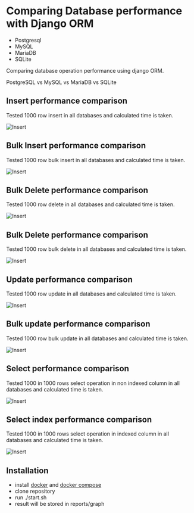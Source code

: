 # Comparing Database performance with Django ORM

- Postgresql 
- MySQL
- MariaDB
- SQLite

Comparing database operation performance using django ORM.

PostgreSQL vs MySQL vs MariaDB vs SQLite



## Insert performance comparison 
Tested 1000 row insert in all databases and calculated time is taken.

![Insert](media/graphs/insert.png)

## Bulk Insert performance comparison 
Tested 1000 row bulk insert in all databases and calculated time is taken.

![Insert](media/graphs/bulk_insert.png)

## Bulk Delete performance comparison 
Tested 1000 row delete in all databases and calculated time is taken.

![Insert](media/graphs/delete.png)

## Bulk Delete performance comparison 
Tested 1000 row bulk delete in all databases and calculated time is taken.

![Insert](media/graphs/bulk_delete.png)

## Update performance comparison 
Tested 1000 row update in all databases and calculated time is taken.

![Insert](media/graphs/update.png)


## Bulk update performance comparison 
Tested 1000 row bulk update in all databases and calculated time is taken.

![Insert](media/graphs/bulk_update.png)



## Select performance comparison 
Tested 1000 in 1000 rows select operation in non indexed column in all databases and calculated time is taken.

![Insert](media/graphs/select.png)


## Select index performance comparison 
Tested 1000 in 1000 rows select operation in indexed column in all databases and calculated time is taken.

![Insert](media/graphs/select_index.png)

## Installation 

- install [docker](https://docs.docker.com/engine/install/) and [docker compose](https://docs.docker.com/compose/install/) 
- clone repository
- run ./start.sh
- result will be stored in reports/graph

